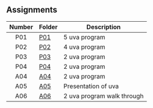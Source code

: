 ## Assignments

| Number | Folder | Description |
| :----: | ------ | ----------- |
| P01 | <a href="https://github.com/Kyrie-Ma/4883-Programming_Techniques-Ma/tree/master/Assignment/P01" > P01 | 5 uva program |
| P02 | <a href="https://github.com/Kyrie-Ma/4883-Programming_Techniques-Ma/tree/master/Assignment/P02" > P02 | 4 uva program |
| P03 | <a href="https://github.com/Kyrie-Ma/4883-Programming_Techniques-Ma/tree/master/Assignment/P03" > P03 | 2 uva program |
| P04 | <a href="https://github.com/Kyrie-Ma/4883-Programming_Techniques-Ma/tree/master/Assignment/P04" > P04 | 2 uva program |
| A04 | <a href="https://github.com/Kyrie-Ma/4883-Programming_Techniques-Ma/tree/master/Assignment/A04" > A04 | 2 uva program |
| A05 | <a href="https://github.com/Kyrie-Ma/4883-Programming_Techniques-Ma/tree/master/Assignment/A05" > A05 | Presentation of uva |
| A06 | <a href="https://github.com/Kyrie-Ma/4883-Programming_Techniques-Ma/tree/master/Assignment/A06" > A06 | 2 uva program walk through|
